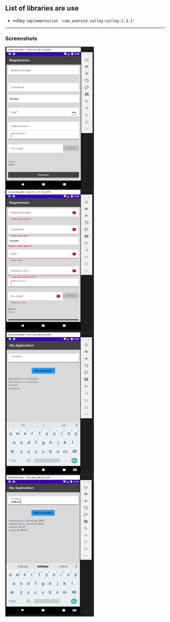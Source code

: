 ## List of libraries are use
- volley `implementation 'com.android.volley:volley:1.2.1'`

---
### Screenshots

<img align="left"  alt="Subhajit - DEV" src="https://github.com/subhajit-98/lattice_test/blob/main/screenshots/Capture1.PNG" width="280px" height="450px">
<img align="left"  alt="Subhajit - DEV" src="https://github.com/subhajit-98/lattice_test/blob/main/screenshots/Capture2.PNG" width="280px" height="450px">
<img align="left"  alt="Subhajit - DEV" src="https://github.com/subhajit-98/lattice_test/blob/main/screenshots/Capture3.PNG" width="280px" height="450px">
<img align="left"  alt="Subhajit - DEV" src="https://github.com/subhajit-98/lattice_test/blob/main/screenshots/Capture4.PNG" width="280px" height="450px">